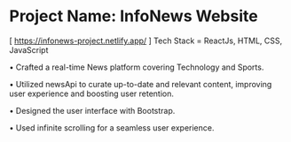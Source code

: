 # Project Name: InfoNews Website 

[ https://infonews-project.netlify.app/ ]
Tech Stack =  ReactJs, HTML, CSS, JavaScript 

• Crafted a real-time News platform covering Technology and Sports.

• Utilized newsApi to curate up-to-date and relevant content, improving user experience and boosting user retention.

• Designed the user interface with Bootstrap.

• Used infinite scrolling for a seamless user experience.
